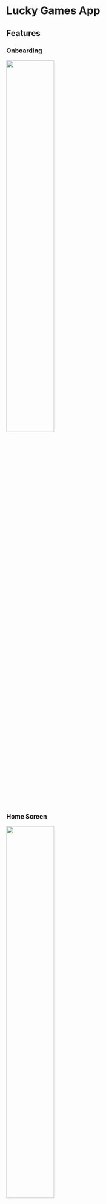 # Lucky Games App
## Features
### Onboarding

<img src="https://github.com/troublecatcher/lucky_games/assets/91335963/eac65f31-9e9c-42d2-8d0b-6c17533233a0" width="50%"/>

### Home Screen

<img src="https://github.com/troublecatcher/lucky_games/assets/91335963/b3f60483-8f1e-48f4-a0a0-04dba726104f" width="50%"/>

### Multiple Game Difficulty

<img src="https://github.com/troublecatcher/lucky_games/assets/91335963/0a1000f3-fe46-4ab0-b0e3-9bfcd88217d4" width="50%"/>

### Match Pairs Game

<img src="https://github.com/troublecatcher/lucky_games/assets/91335963/eba16b6f-759d-41e2-996a-df00cfdfcc23" width="50%"/>
<img src="https://github.com/troublecatcher/lucky_games/assets/91335963/6e08b7ac-e57b-4715-9e8a-a9554845deae" width="50%"/>

<img src="https://github.com/troublecatcher/lucky_games/assets/91335963/54220671-20e3-4ad4-b7c9-56b80cfaa7c2" width="50%"/>

### Minesweeper Game

<img src="https://github.com/troublecatcher/lucky_games/assets/91335963/6171a38b-0489-42bd-9544-89c294c84517" width="50%"/>
<img src="https://github.com/troublecatcher/lucky_games/assets/91335963/588956d0-8b30-4d4d-b72a-494887e1d653" width="50%"/>

### Settings

<img src="https://github.com/troublecatcher/lucky_games/assets/91335963/ebbae200-9c12-4ded-9160-242c0ba46e74" width="50%"/>
